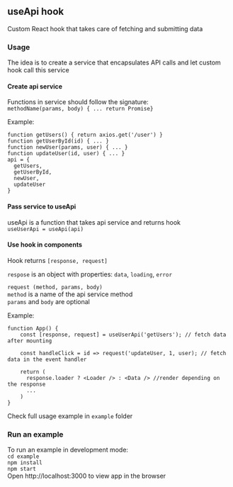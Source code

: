 ## useApi hook
Custom React hook that takes care of fetching and submitting data

### Usage
The idea is to create a service that encapsulates API calls and let custom hook call this service

#### Create api service

Functions in service should follow the signature:   
`methodName(params, body) { ... return Promise}`  

Example:  
```
function getUsers() { return axios.get('/user') }
function getUserById(id) { ... }
function newUser(params, user) { ... }
function updateUser(id, user) { ... }
api = {  
  getUsers, 
  getUserById,
  newUser,
  updateUser 
}
```

#### Pass service to useApi

useApi is a function that takes api service and returns hook  
`useUserApi = useApi(api)`

#### Use hook in components 

Hook returns `[response, request]`  

`respose` is an object with properties: `data`, `loading`, `error`  

`request (method, params, body)`  
`method` is a name of the api service method  
`params` and `body` are optional

Example:  
```
function App() {
    const [response, request] = useUserApi('getUsers'); // fetch data after mounting

    const handleClick = id => request('updateUser, 1, user); // fetch data in the event handler

    return (
      response.loader ? <Loader /> : <Data /> //render depending on the response  
      ...
    )
}
```
Check full usage example in `example` folder

### Run an example
To run an example in development mode:  
`cd example`  
`npm install`  
`npm start`  
Open http://localhost:3000 to view app in the browser